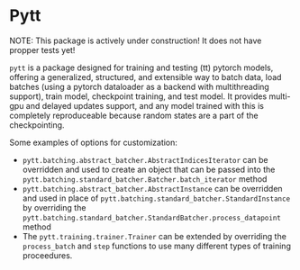 # Pytt

NOTE: This package is actively under construction!  It does not have propper tests yet!

`pytt` is a package designed for training and testing (tt) pytorch models, offering a generalized, structured, and extensible way to batch data, load batches (using a pytorch dataloader as a backend with multithreading support), train model, checkpoint training, and test model.  It provides multi-gpu and delayed updates support, and any model trained with this is completely reproduceable because random states are a part of the checkpointing.

Some examples of options for customization:
* `pytt.batching.abstract_batcher.AbstractIndicesIterator` can be overridden and used to create an object that can be passed into the `pytt.batching.standard_batcher.Batcher.batch_iterator` method
* `pytt.batching.abstract_batcher.AbstractInstance` can be overridden and used in place of `pytt.batching.standard_batcher.StandardInstance` by overriding the `pytt.batching.standard_batcher.StandardBatcher.process_datapoint` method
* The `pytt.training.trainer.Trainer` can be extended by overriding the `process_batch` and `step` functions to use many different types of training proceedures.
